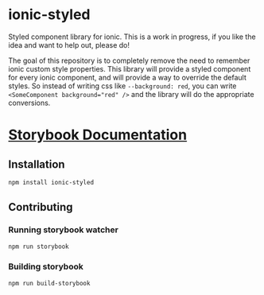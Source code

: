 # ionic-styled
Styled component library for ionic. This is a work in progress, if you like the idea and want to help out, please do!

The goal of this repository is to completely remove the need to remember ionic custom style properties. 
This library will provide a styled component for every ionic component, and will provide a way to override the default 
styles. So instead of writing css like `--background: red`, you can write `<SomeComponent background="red" />` and 
the library will do the appropriate conversions.

# [Storybook Documentation](https://nevada-web-gurus.github.io/ionic-styled/?path=/story/example-introduction--page)


## Installation

```bash
npm install ionic-styled
```

## Contributing

### Running storybook watcher

```bash
npm run storybook
```

### Building storybook

```bash
npm run build-storybook
```